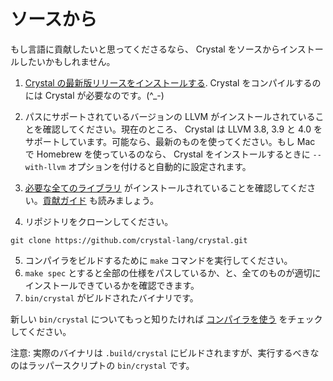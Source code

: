 # ソースから

もし言語に貢献したいと思ってくださるなら、 Crystal をソースからインストールしたいかもしれません。

1. [Crystal の最新版リリースをインストールする](https://crystal-lang.org/docs/installation). Crystal をコンパイルするのには Crystal が必要なのです。(^_-)

2. パスにサポートされているバージョンの LLVM がインストールされていることを確認してください。現在のところ、 Crystal は LLVM 3.8, 3.9 と 4.0 をサポートしています。可能なら、最新のものを使ってください。もし Mac で Homebrew を使っているのなら、 Crystal をインストールするときに `--with-llvm` オプションを付けると自動的に設定されます。

3. [必要な全てのライブラリ](https://github.com/crystal-lang/crystal/wiki/All-required-libraries) がインストールされていることを確認してください。[貢献ガイド](https://github.com/crystal-lang/crystal/blob/master/CONTRIBUTING.md) も読みましょう。

4. リポジトリをクローンしてください。

```
git clone https://github.com/crystal-lang/crystal.git
```

5. コンパイラをビルドするために `make` コマンドを実行してください。
6. `make spec` とすると全部の仕様をパスしているか、と、全てのものが適切にインストールできているかを確認できます。
7. `bin/crystal` がビルドされたバイナリです。

新しい `bin/crystal` についてもっと知りたければ [コンパイラを使う](https://crystal-lang.org/docs/using_the_compiler/) をチェックしてください。

注意: 実際のバイナリは `.build/crystal` にビルドされますが、実行するべきなのはラッパースクリプトの `bin/crystal` です。
